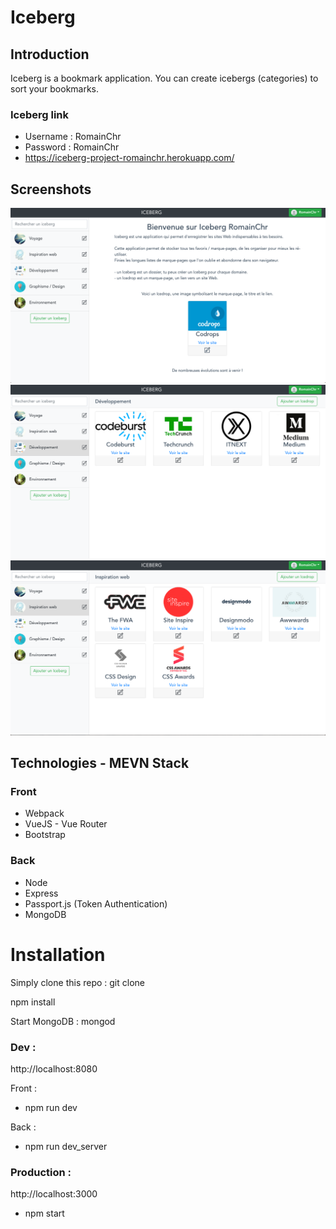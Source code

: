 # Iceberg

## Introduction

Iceberg is a bookmark application. You can create icebergs (categories) to sort your bookmarks.

### Iceberg link

- Username : RomainChr
- Password : RomainChr
- https://iceberg-project-romainchr.herokuapp.com/

## Screenshots

![Image of Home](img/Home.png)
![Image of Developpement](img/Developpement.png)
![Image of Inspiration Web](img/Inspiration-Web.png)

## Technologies - MEVN Stack

### Front

* Webpack
* VueJS - Vue Router
* Bootstrap

### Back

* Node
* Express
* Passport.js (Token Authentication)
* MongoDB


# Installation

Simply clone this repo :
git clone

npm install

Start MongoDB : 
mongod

### Dev : 
http://localhost:8080

Front :
- npm run dev

Back :
- npm run dev_server

### Production : 
http://localhost:3000
- npm start
